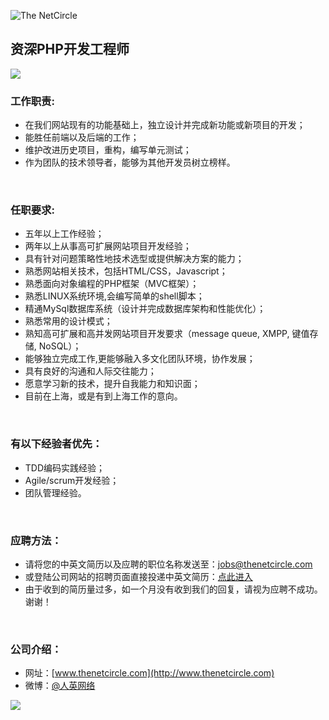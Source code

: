![The NetCircle](http://www.thenetcircle.com/wp-content/themes/tnc-2011-3/images/logo-tnc.png)

## 资深PHP开发工程师

![](http://www.thenetcircle.com/wp-content/gallery/social-media/ad09.jpg)

### 工作职责:

* 在我们网站现有的功能基础上，独立设计并完成新功能或新项目的开发；
* 能胜任前端以及后端的工作；
* 维护改进历史项目，重构，编写单元测试；
* 作为团队的技术领导者，能够为其他开发员树立榜样。

<br>

### 任职要求:

* 五年以上工作经验；
* 两年以上从事高可扩展网站项目开发经验；
* 具有针对问题策略性地技术选型或提供解决方案的能力；
* 熟悉网站相关技术，包括HTML/CSS，Javascript；
* 熟悉面向对象编程的PHP框架（MVC框架）；
* 熟悉LINUX系统环境,会编写简单的shell脚本；
* 精通MySql数据库系统（设计并完成数据库架构和性能优化）；
* 熟悉常用的设计模式；
* 熟知高可扩展和高并发网站项目开发要求（message queue, XMPP, 键值存储, NoSQL）；
* 能够独立完成工作,更能够融入多文化团队环境，协作发展；
* 具有良好的沟通和人际交往能力；
* 愿意学习新的技术，提升自我能力和知识面；
* 目前在上海，或是有到上海工作的意向。

<br>

### 有以下经验者优先：

* TDD编码实践经验；
* Agile/scrum开发经验；
* 团队管理经验。

<br>

### 应聘方法：
* 请将您的中英文简历以及应聘的职位名称发送至：jobs@thenetcircle.com
* 或登陆公司网站的招聘页面直接投递中英文简历：[点此进入](http://www.thenetcircle.com/zh-hans/shanghai-php-developer/)
* 由于收到的简历量过多，如一个月没有收到我们的回复，请视为应聘不成功。谢谢！

<br>

### 公司介绍：
* 网址：[www.thenetcircle.com](http://www.thenetcircle.com)
* 微博：[@人英网络](http://www.weibo.com/thenetcircle)

![](http://www.thenetcircle.com/wp-content/gallery/social-media/ad07.jpg)
